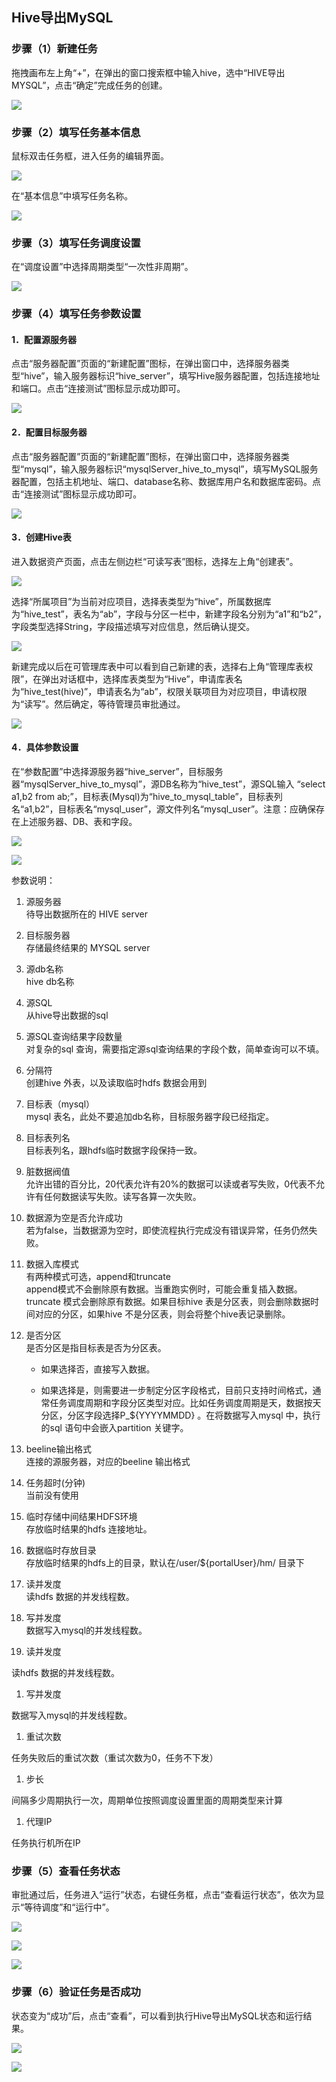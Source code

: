 Hive导出MySQL
-------------

### 步骤（1）新建任务

拖拽画布左上角“+”，在弹出的窗口搜索框中输入hive，选中“HIVE导出MYSQL”，点击“确定”完成任务的创建。

![](media/e3927dd5f83fd69a0a8394786102bbbf.png)

### 步骤（2）填写任务基本信息

鼠标双击任务框，进入任务的编辑界面。

![](media/e2a819c55e408cab27429d805f0a1f09.png)

在“基本信息”中填写任务名称。

![](media/2d032932e90c6f351823b1e4feb853a1.png)

### 步骤（3）填写任务调度设置

在“调度设置”中选择周期类型“一次性非周期”。

![](media/1fc185da45a946884d9a37db3e35b00d.png)

### 步骤（4）填写任务参数设置

#### 1．配置源服务器

点击“服务器配置”页面的“新建配置”图标，在弹出窗口中，选择服务器类型“hive”，输入服务器标识“hive_server”，填写Hive服务器配置，包括连接地址和端口。点击“连接测试”图标显示成功即可。

![](media/ff40cfbb051f4e35ce1dfce005024a4d.png)

#### 2．配置目标服务器

点击“服务器配置”页面的“新建配置”图标，在弹出窗口中，选择服务器类型“mysql”，输入服务器标识“mysqlServer_hive_to_mysql”，填写MySQL服务器配置，包括主机地址、端口、database名称、数据库用户名和数据库密码。点击“连接测试”图标显示成功即可。

![](media/48223e64833744191dfe23cf151b6073.png)

#### 3．创建Hive表

进入数据资产页面，点击左侧边栏“可读写表”图标，选择左上角“创建表”。

![](media/94873cd96acd8773c10792300eae4706.png)

选择“所属项目”为当前对应项目，选择表类型为“hive”，所属数据库为“hive_test”，表名为“ab”，字段与分区一栏中，新建字段名分别为“a1”和“b2”，字段类型选择String，字段描述填写对应信息，然后确认提交。

![](media/00ec248c3491744cf6012f68713f5ddf.png)

新建完成以后在可管理库表中可以看到自己新建的表，选择右上角“管理库表权限”，在弹出对话框中，选择库表类型为“Hive”，申请库表名为“hive_test(hive)”，申请表名为“ab”，权限关联项目为对应项目，申请权限为“读写”。然后确定，等待管理员审批通过。

![](media/25a055e1232ce1cfbbf6635b15149f9e.png)

#### 4．具体参数设置

在“参数配置”中选择源服务器“hive_server”，目标服务器“mysqlServer_hive_to_mysql”，源DB名称为“hive_test”，源SQL输入
“select a1,b2 from
ab;”，目标表(Mysql)为“hive_to_mysql_table”，目标表列名“a1,b2”，目标表名“mysql_user”，源文件列名“mysql_user”。注意：应确保存在上述服务器、DB、表和字段。

![](media/b74f19d6b4ec6b9f7b7176b0dc434802.png)

![](media/bac41d3689a120d413f5e72f7172f147.png)

参数说明：

1.  源服务器  
    待导出数据所在的 HIVE server

2.  目标服务器  
    存储最终结果的 MYSQL server

3.  源db名称  
    hive db名称

4.  源SQL  
    从hive导出数据的sql

5.  源SQL查询结果字段数量  
    对复杂的sql 查询，需要指定源sql查询结果的字段个数，简单查询可以不填。

6.  分隔符  
    创建hive 外表，以及读取临时hdfs 数据会用到

7.  目标表（mysql）  
    mysql 表名，此处不要追加db名称，目标服务器字段已经指定。

8.  目标表列名  
    目标表列名，跟hdfs临时数据字段保持一致。

9.  脏数据阀值  
    允许出错的百分比，20代表允许有20%的数据可以读或者写失败，0代表不允许有任何数据读写失败。读写各算一次失败。

10. 数据源为空是否允许成功  
    若为false，当数据源为空时，即使流程执行完成没有错误异常，任务仍然失败。

11. 数据入库模式  
    有两种模式可选，append和truncate  
    append模式不会删除原有数据。当重跑实例时，可能会重复插入数据。  
    truncate 模式会删除原有数据。如果目标hive
    表是分区表，则会删除数据时间对应的分区，如果hive
    不是分区表，则会将整个hive表记录删除。

12. 是否分区  
    是否分区是指目标表是否为分区表。

    -   如果选择否，直接写入数据。

    -   如果选择是，则需要进一步制定分区字段格式，目前只支持时间格式，通常任务调度周期和字段分区类型对应。比如任务调度周期是天，数据按天分区，分区字段选择P_\${YYYYMMDD}
        。在将数据写入mysql 中，执行的sql 语句中会嵌入partition 关键字。

13. beeline输出格式  
    连接的源服务器，对应的beeline 输出格式

14. 任务超时(分钟)  
    当前没有使用

15. 临时存储中间结果HDFS环境  
    存放临时结果的hdfs 连接地址。

16. 数据临时存放目录  
    存放临时结果的hdfs上的目录，默认在/user/\${portalUser}/hm/ 目录下

17. 读并发度  
    读hdfs 数据的并发线程数。

18. 写并发度  
    数据写入mysql的并发线程数。

19. 读并发度

读hdfs 数据的并发线程数。

1.  写并发度

数据写入mysql的并发线程数。

1.  重试次数

任务失败后的重试次数（重试次数为0，任务不下发）

1.  步长

间隔多少周期执行一次，周期单位按照调度设置里面的周期类型来计算

1.  代理IP

任务执行机所在IP

### 步骤（5）查看任务状态

审批通过后，任务进入“运行”状态，右键任务框，点击“查看运行状态”，依次为显示“等待调度”和“运行中”。

![](media/e4c16a49a8537e1d276fff84552be5ee.png)

![](media/3030bff41a809df72c5e49704a2b9ec1.png)

![](media/6a49fde3f4dcd909291b94f8ed4c04ad.png)

### 步骤（6）验证任务是否成功

状态变为“成功”后，点击“查看”，可以看到执行Hive导出MySQL状态和运行结果。

![](media/4d0494230d71a3b6607cb8a127b778e4.png)

![](media/58b96f0790ce5625bfb409eda0050a74.png)
